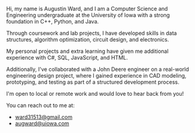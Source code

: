 Hi, my name is Augustin Ward, and I am a Computer Science and Engineering undergraduate at the University of Iowa with a strong foundation in C++, Python, and Java.

Through coursework and lab projects, I have developed skills in data structures, algorithm optimization, circuit design, and electronics.

My personal projects and extra learning have given me additional experience with C#, SQL, JavaScript, and HTML.

Additionally, I've collaborated with a John Deere engineer on a real-world engineering design project, where I gained experience in CAD modeling, prototyping, and testing as part of a structured development process.

I'm open to local or remote work and would love to hear back from you!

You can reach out to me at:

- ward31513@gmail.com
- augward@uiowa.com
